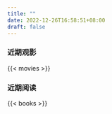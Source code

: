 ```yaml
---
title: ""
date: 2022-12-26T16:58:51+08:00
draft: false
---
```

### 近期观影

{{< movies >}}

### 近期阅读

{{< books >}}
